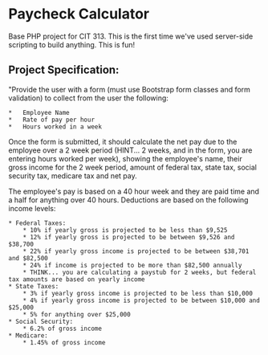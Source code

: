 # Paycheck Calculator
Base PHP project for CIT 313. This is the first time we've used server-side scripting to build anything. This is fun!

## Project Specification:

"Provide the user with a form (must use Bootstrap form classes and form validation) to collect from the user the following: 

    *   Employee Name
    *   Rate of pay per hour
    *   Hours worked in a week

Once the form is submitted, it should calculate the net pay due to the employee over a 2 week period (HINT... 2 weeks, and in the form, you are entering hours worked per week), showing the employee's name, their gross income for the 2 week period, amount of federal tax, state tax, social security tax, medicare tax and net pay.

The employee's pay is based on a 40 hour week and they are paid time and a half for anything over 40 hours. Deductions are based on the following income levels:

    * Federal Taxes:
        * 10% if yearly gross is projected to be less than $9,525
        * 12% if yearly gross is projected to be between $9,526 and $38,700
        * 22% if yearly gross income is projected to be between $38,701 and $82,500
        * 24% if income is projected to be more than $82,500 annually
        * THINK... you are calculating a paystub for 2 weeks, but federal tax amounts are based on yearly income
    * State Taxes:
        * 3% if yearly gross income is projected to be less than $10,000
        * 4% if yearly gross income is projected to be between $10,000 and $25,000
        * 5% for anything over $25,000
    * Social Security:
        * 6.2% of gross income
    * Medicare:
        * 1.45% of gross income

